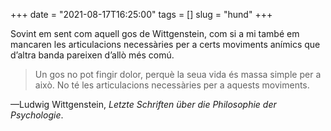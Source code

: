 +++
date = "2021-08-17T16:25:00"
tags = []
slug = "hund"
+++

Sovint em sent com aquell gos de Wittgenstein, com si a mi també em mancaren les articulacions necessàries per a certs moviments anímics que d’altra banda pareixen d’allò més comú.

> Un gos no pot fingir dolor, perquè la seua vida és massa simple per a això. No té les articulacions necessàries per a aquests moviments.

—Ludwig Wittgenstein, *Letzte Schriften über die Philosophie der Psychologie*.
